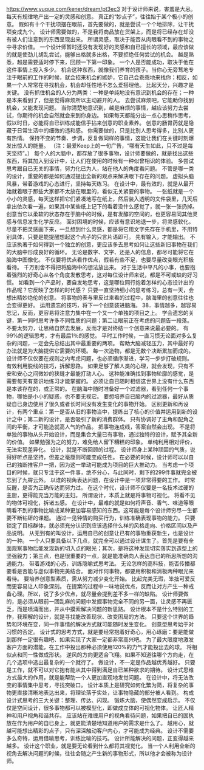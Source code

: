 https://www.yuque.com/kener/dream/pt3ec3
对于设计师来说，害羞是大忌。
每天有规律地产出一定的灵感和创意。
真正的“妙点子”，往往始于某个极小的创意。
假如有十个干扰项摆在眼前，首先要做的，就是尝试一个个地排除，让干扰项变成九个。
设计师需要做的，不是我将商品放在货架上，而是将已经存在却没有被人们注意到的东西呈现出来。
所谓灵感，取决于能否从肉眼看不到的事物之中寻求价值。
一个设计师暂时还没有发现好的灵感和自已擅长的领域，最应该做的就是使劲儿胡乱尝试，能够出格就多出格，不要拒绝任何尝试的机会。
越是熟悉，越是需要适时停下来，回顾一下第一印象。
一个人是否能成功，取决于他在这件事情上投入多少。
机会这种东西，就像我们养育的孩子。当你心无旁骛地专注于眼前的工作的时候，就会招来机会的嫉妒，它自己会乖乖地来找你；相反，如果一个人常常在寻找机会，机会却任性地不怎么爱搭理他。
比起天分，兴趣才是关键。
没有抓住机会的人分为两类：一种是单纯地没有意识到机会的存在；一种是本来看到了，但是觉得麻烦所以主动避开的人。
去尝试麻烦吧，它能助你找到机会，又能发现问题。
当你清楚地意识到，越是麻烦的事情，越应该努力去尝试，你期待的机会自然就会来到你身边。
如果每天都能分出一点心思稍作思考，假以时日，必能将自已训练成能信手拈来创意的职业素养。
创意的肠胃药就是隐藏于日常生活中的细微的违和感。
你需要做的，只是比别人思考得多，比别人更有热情。
保持不变的节奏、步调，反复做同样的事情，这能让我们在关键时刻爆发出惊人的能量。
（注：最爱Keep上的一句广告，“哪有天生如此，只不过是每天坚持”。）
每个人的大脑中，都存放了很多事物，设计师要做的，就是找出这些东西，将其加入到设计中，让人们在使用的时候有一种似曾相识的体验。
多尝试思考跟自已无关的事情，努力化已为人，站在他人的角度看问题。
不管是哪一类的设计，重要的都是如何通过提出全新的观点来解决眼下存在的问题。
虚拟头脑风暴，带着游戏的心态进行，坚持每天练习。
在设计中，最有效的，就是从最开始就着眼于那些大家都不太放在眼里的，看似无关紧要的事物。
一张纸就是一个小小的灵感，每天这样把它们紧凑地写在纸上，然后装入透明的文件袋里，几天后拿出依次看一遍，如果其中某些纸上记下的看着没什么感觉了，就一张一张扔掉。
创意当它以柔软的状态存在于脑中的时候，是有发酵的空间的，也更容易同其他灵感与信息发生化学反应。
面对困境的时候，应该有意识地退一步，将灵感软化。
尽量不把灵感画下来，一旦想到什么灵感，都是将它用文字先存在手机里，不用特别具体，只要是能提醒想起这个点子的只言片语即可。
先有输入，才能输出。
不应该执著于如何得到一个独立的创意，更应该多去思考如何让这些新旧事物在我们的大脑中形成良好的循环。
无论是数字、文字、还是人的信息，都尽可能将它在脑海中图像化。
不仅要将优点看作优点，假若有些不足，也要尽量改变眼光积极看待。
千万别舍不得把将脑海中的想法放出来。
对于生活中平凡的小事，也要抱着强烈的好奇心从各个角度发散思考，这对每位设计师来说，都是不可或缺的好习惯。
如看到一个产品时，要自发地思考，这是哪位同行抱着怎样的心态设计出的作品呢？它反映了怎样的时代感？
只要一直坚持细小的思考练习，总有一天，会想出精妙绝伦的创意。
将事物的表与里反过来看的过程中，脑海里的创意往往也会变得更好。
运用遗忘的技巧，将下一个创意装进脑海。
38．事情越多，越容易忘记，反而，更容易将注意力集中在一个又一个单独的项目之上。
学会遗忘的关键，第一同时思考许多不同性质的问题；第二让眼前正在考虑的问题告一段落。
不要太努力，让思绪自然去发展，反而才是对终结一个创意来说最必要的。
有99%的逻辑思考，才有最后1％的感觉。
平时工作时候，一直习惯无论面对多么复杂的问题，一定会先总结出其中最重要的两项。
帮助大脑减轻压力，其中最好的办法就是为大脑提供它需要的环境。
每一次造物，都是无数个决断累加而成的。
设计师不仅仅要在规则之内考虑问题，也必须循序渐进，学习一步步打破规则。
有效利用脱线的技巧，拆解思路。
如果足够了解人类的心理，就会发现，只有不安和安心之间微妙的狭缝才最能打动人心。
这种能准确找到事物轮廓的感觉，是需要每天有意识地练习才能掌握的。
必须让自已随时相信这世界上没有什么东西是本该存在的，或正常的。
在脑海中随时准备好一个过滤器，看到任何一个事物，哪怕是小小的疑惑，也不要无视它。
要想培养自已脑内的过滤器，最好从质疑自已身边使用了很久或者长时间没有发生变化的事物开始。
区别更新和再设计，有两个重点：第一是否从旧的事物当中，提练出了核心的价值并运用到新的设计之中；第二新的设计，是否吸引了新的消费群体。
只有协调好了主角和配角之间的平衡，才可能造就高人气的作品。
把事物连成线，答案自然会出现。
不是将单独的事物从头开始设计，而是集合大量已有事物，通过独特的设计，赋予其全新的价值。
如果勉强为之的努力，难免给人留下糟糕的印象。
单纯利用相对评价，无法实现差异化。
设计，就是不断回顾的过程。
设计师身上某种顽固的气质，说得好听点是坚持，但差之毫厘则可能变成任性。
在必要的时候，设计师可以以自已的独断推客户一把，因为这一举动可能成为项目的巨大推动力。
当考虑一个项目的时候，就只专注于这一件事，绝不分心，与此同时，剩下的299件事就完全被忘到了九霄云外。
以谁的视角表达问题，在设计中是一项非常得要的工作。
时常反醒，是否为正确传达而努力过。
在这个时代，设计师不仅要是一名技术过硬的主厨，更得能充当万能的主妇。
所谓设计，本质上就是将事物可视化。
将看不见的物体可视化，拆诸五感。
在设计中，最难的就是如何将声音、香气、味道等眼睛看不到的事物比喻成某种更加容易感知的东西。这可能是每个设计师穷尽一生都要不断钻研的课题。
通过一见钟情的购买行为，训练准确表现事物的能力。
只要锁定了目标群体，就必须充分认识到应该选择什么样的风格走向、价格区间以及产品说明。
从无到有的叫设计，运用自已的创意让已有的事物重获新生，也是设计的一种。
一个人只要具备以下几点，就完全可以通过设计谋生了。首先是要有全面观察事物后能发现新的切入点的眼光；其次，是将这种发现切实落实到造型上的坚强毅力；第三点，也是很重要的一点，就是能准确向人表达自已的所思所想的沟通能力。
带着游戏的心态，训练隐喻式思考法。
无论怎样的高科技，能否传播都要看是否能与虚似事物完美结合。
面对作何事物，都要用积极和消极两种眼光来看待。
要培养创意型素质，需从努力减少变化开始。
比起完美无瑕，笨拙可爱反而更容易让人印象深刻。
在提案的过程中一味地说优点，反而让对方产生一种戒备心理。所以，说了多少优点，就尽量会提到差不多一样的缺陷。
设计师要做的，是必须从眼前一团乱麻的问题中发掘事物完全不同的另一面，让灵感不再匮乏，而是喷涌而出，并从中摸索解决问题的新思路。
设计根本不是什么特别的工作，我理解的设计，就是寻找能改善现状、改变困局的方法。
只要这个世界的趋势和环境在变，同一件事情的解决方式就可能随时发生变化。
创意型思考始于对习惯的否定。
设计式的思考方式，就是要经常抱着好奇心，用心琢磨：要是能做到那样一定很有趣吧、如果实现了大家一定都非常高兴吧。
为了最大限度地激发客户方面的潜能，在工作中投出那种必须使用120%的力气才能投出去的球。
将相似点和同一性做成形状。
逆风的方向更适合飞翔。如果不知道往哪个方向走，在几个选项中选出最复杂的一个就行了。
做设计，不一定是作品越优秀越好。
只要是工作，就不可以对它抱有能从其中得到满足自已某种欲求的期待。
设计式思维方式最大的作用，就是能帮助一个人更加直观地发觉问题。
在设计中，将无法改变的事情集中思考，寻找突破口。
设计本质上是研究如何化繁为简，将复杂的事物更直接清晰地表达出来，将理论落于实处，让事物隐藏的部分被人看到。
构成设计式思考的三大关键：整理、传达、闪现。
锻炼大脑，使偶然变成启示。
不仅仅是空间设计，很多事物都可以被模型化，即做成立体的可视化物体。
让匠人精神和用户视角和谐共存。
应该站在难缠用户的视角看待问题，如果把自已的固执放在作为用户的自已身上，就更能清楚地知道用户的需求是什么了。
越用心，就越可能想出精彩的点子，只有深深触动客户内心，才可能成为经典。
设计不需要多么奇特，运用借喻思考，训练比喻的技巧。
设计所能解决的问题，正变得越来越多。
设计这个职业，就是要无论看到什么都将其视觉化。
当一个人利用全新的视角去解决问题的时候，往往会随之产生新的事物形式，所以他才会被称为设计师。


